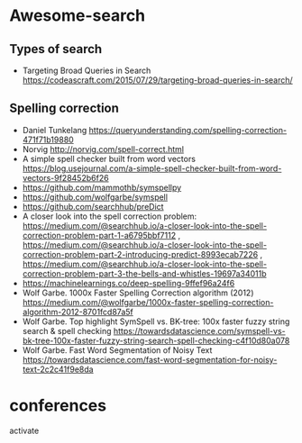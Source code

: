 # Awesome-search

## Types of search

* Targeting Broad Queries in Search https://codeascraft.com/2015/07/29/targeting-broad-queries-in-search/


## Spelling correction

* Daniel Tunkelang  https://queryunderstanding.com/spelling-correction-471f71b19880
* Norvig http://norvig.com/spell-correct.html
* A simple spell checker built from word vectors https://blog.usejournal.com/a-simple-spell-checker-built-from-word-vectors-9f28452b6f26
* https://github.com/mammothb/symspellpy
* https://github.com/wolfgarbe/symspell
* https://github.com/searchhub/preDict
* A closer look into the spell correction problem: https://medium.com/@searchhub.io/a-closer-look-into-the-spell-correction-problem-part-1-a6795bbf7112 , https://medium.com/@searchhub.io/a-closer-look-into-the-spell-correction-problem-part-2-introducing-predict-8993ecab7226 , https://medium.com/@searchhub.io/a-closer-look-into-the-spell-correction-problem-part-3-the-bells-and-whistles-19697a34011b
* https://machinelearnings.co/deep-spelling-9ffef96a24f6
* Wolf Garbe. 1000x Faster Spelling Correction algorithm (2012) https://medium.com/@wolfgarbe/1000x-faster-spelling-correction-algorithm-2012-8701fcd87a5f
* Wolf Garbe. Top highlight SymSpell vs. BK-tree: 100x faster fuzzy string search & spell checking https://towardsdatascience.com/symspell-vs-bk-tree-100x-faster-fuzzy-string-search-spell-checking-c4f10d80a078
* Wolf Garbe. Fast Word Segmentation of Noisy Text https://towardsdatascience.com/fast-word-segmentation-for-noisy-text-2c2c41f9e8da

# conferences

activate
